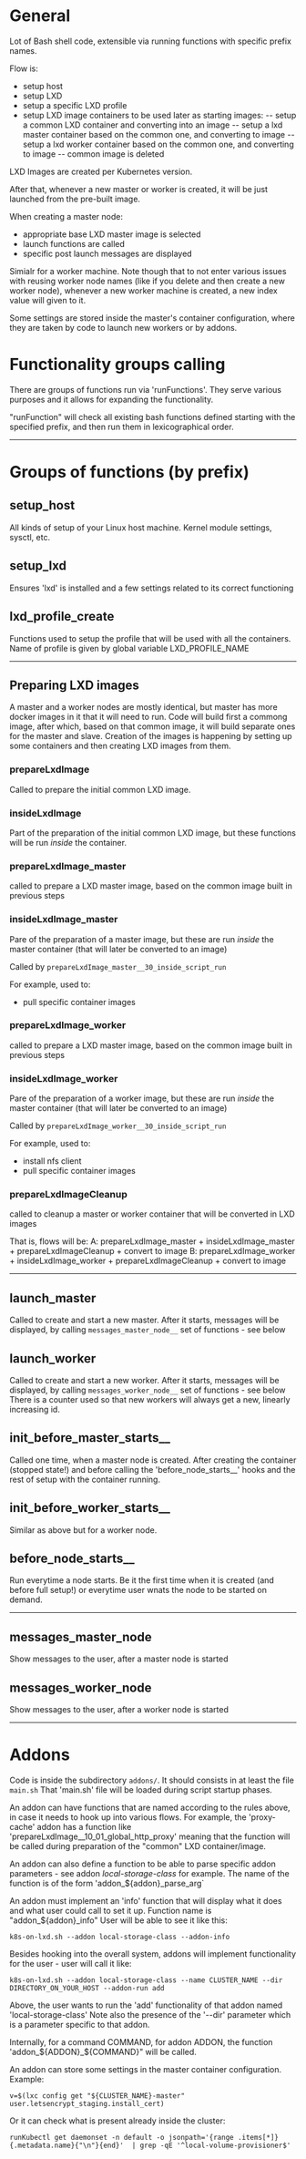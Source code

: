 # General
Lot of Bash shell code, extensible via running functions with specific prefix names.

Flow is:
- setup host
- setup LXD
- setup a specific LXD profile
- setup LXD image containers to be used later as starting images:
-- setup a common LXD container and converting into an image
-- setup a lxd master container based on the common one, and converting to image
-- setup a lxd worker container based on the common one, and converting to image
-- common image is deleted

LXD Images are created per Kubernetes version.

After that, whenever a new master or worker is created, it will be just launched from the pre-built image.

When creating a master node:
- appropriate base LXD master image is selected
- launch functions are called
- specific post launch messages are displayed

Simialr for a worker machine.
Note though that to not enter various issues with reusing worker node names (like if you delete and then create a new worker node),
whenever a new worker machine is created, a new index value will given to it.

Some settings are stored inside the master's container configuration, where they are taken by code to launch new workers or by addons.


# Functionality groups calling

There are groups of functions run via 'runFunctions'.
They serve various purposes and it allows for expanding the functionality.

"runFunction" will check all existing bash functions defined starting with the specified prefix, and then
run them in lexicographical order.

---
# Groups of functions (by prefix)
## setup_host
All kinds of setup of your Linux host machine.
Kernel module settings, sysctl, etc.

## setup_lxd
Ensures 'lxd' is installed and a few settings related to its correct functioning

## lxd_profile_create
Functions used to setup the profile that will be used with all the containers.
Name of profile is given by global variable LXD_PROFILE_NAME


---
## Preparing LXD images
A master and a worker nodes are mostly identical, but master has more docker images in it that it will need to run.
Code will build first a commong image, after which, based on that common image, it will build separate ones for the master 
and slave.
Creation of the images is happening by setting up some containers and then creating LXD images from them.


### prepareLxdImage
Called to prepare the initial common LXD image. 

### insideLxdImage
Part of the preparation of the initial common LXD image, but these functions will be run *inside* the container.

### prepareLxdImage_master
called to prepare a LXD master image, based on the common image built in previous steps

### insideLxdImage_master
Pare of the preparation of a master image, but these are run *inside* the master container (that will later be converted to an image)

Called by ```prepareLxdImage_master__30_inside_script_run```

For example, used to:
- pull specific container images


### prepareLxdImage_worker
called to prepare a LXD master image, based on the common image built in previous steps

### insideLxdImage_worker
Pare of the preparation of a worker image, but these are run *inside* the master container (that will later be converted to an image)

Called by ```prepareLxdImage_worker__30_inside_script_run```

For example, used to:
- install nfs client
- pull specific container images


### prepareLxdImageCleanup
called to cleanup a master or worker container that will be converted in LXD images

That is, flows will be:
A: prepareLxdImage_master + insideLxdImage_master + prepareLxdImageCleanup + convert to image
B: prepareLxdImage_worker + insideLxdImage_worker + prepareLxdImageCleanup + convert to image


---

## launch_master
Called to create and start a new master. After it starts, messages will be displayed, by calling `messages_master_node__` set of functions - see below

## launch_worker
Called to create and start a new worker. After it starts, messages will be displayed, by calling `messages_worker_node__` set of functions - see below
There is a counter used so that new workers will always get a new, linearly increasing id.

## init_before_master_starts__
Called one time, when a master node is created. After creating the container (stopped state!) and before calling the 'before_node_starts__' hooks and the rest of setup with the container running.

## init_before_worker_starts__
Similar as above but for a worker node.

## before_node_starts__
Run everytime a node starts. Be it the first time when it is created (and before full setup!) 
or everytime user wnats the node to be started on demand.

----
## messages_master_node
Show messages to the user, after a master node is started

## messages_worker_node
Show messages to the user, after a worker node is started



--- 
# Addons
Code is inside the subdirectory ```addons/```. It should consists in at least the file ```main.sh```
That 'main.sh' file will be loaded during script startup phases.

An addon can have functions that are named according to the rules above, in case it needs to hook up into various flows.
For example, the 'proxy-cache' addon has a function like 'prepareLxdImage__10_01_global_http_proxy' meaning that the function
will be called during preparation of the "common" LXD container/image.

An addon can also define a function to be able to parse specific addon parameters - see addon *local-storage-class* for example.
The name of the function is of the form 'addon_${addon}_parse_arg`

An addon must implement an 'info' function that will display what it does and what user could call to set it up.
Function name is "addon_${addon}_info"
User will be able to see it like this:
```shell
k8s-on-lxd.sh --addon local-storage-class --addon-info
```


Besides hooking into the overall system, addons will implement functionality for the user - user will call it like:
```shell
k8s-on-lxd.sh --addon local-storage-class --name CLUSTER_NAME --dir DIRECTORY_ON_YOUR_HOST --addon-run add 
```
Above, the user wants to run the 'add' functionality of that addon named 'local-storage-class'
Note also the presence of the '--dir' parameter which is a parameter specific to that addon.

Internally, for a command COMMAND, for addon ADDON, the function 
'addon_${ADDON}_${COMMAND}" will be called.


An addon can store some settings in the master container configuration.
Example:
```
v=$(lxc config get "${CLUSTER_NAME}-master" user.letsencrypt_staging.install_cert)
```

Or it can check what is present already inside the cluster:
```
runKubectl get daemonset -n default -o jsonpath='{range .items[*]}{.metadata.name}{"\n"}{end}'  | grep -qE '^local-volume-provisioner$'
```
